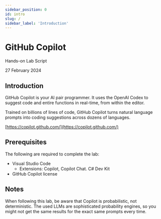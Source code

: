 ```yaml
---
sidebar_position: 0
id: intro
slug: /
sidebar_label: 'Introduction'
---
```


# GitHub Copilot

Hands-on Lab Script

27 February 2024


## Introduction

GitHub Copilot is your AI pair programmer.  It uses the OpenAI Codex to suggest code and entire functions in real-time, from within the editor.

Trained on billions of lines of code, GitHub Copilot turns natural language prompts into coding suggestions across dozens of languages.

[https://copilot.github.com/](https://copilot.github.com/)

## Prerequisites 

The following are required to complete the lab:

- Visual Studio Code
  - Extensions:  Copilot, Copilot Chat. C# Dev Kit
- GitHub Copilot license


## Notes

When following this lab, be aware that Copilot is probabilistic, not deterministic.  The used LLMs are sophisticated probability engines, so you might not get the same results for the exact same prompts every time.


